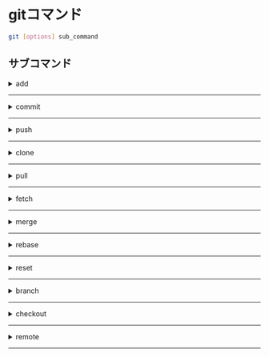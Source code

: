 # gitコマンド

```bash
git [options] sub_command
```

## サブコマンド

<details><summary>add</summary>

ワークツリーからインデックスにファイルを追加する。

```bash
git add [options] path
```

### オプション

<details><summary>-A</summary>

gitで管理してないファイルも含めてインデックスに追加する。

(ワークツリーから削除したファイルも削除したことを登録する。)

```bash
git add -A path
```

</details>

***

### 例

<details><summary>プロジェクト下のすべてのファイルを追加</summary>

```bash
git add -A .
```

</details>

***

</details>

***

<details><summary>commit</summary>

インデックスからローカルレポジトリに追加する。

```bash
git commit [options] [path]
```

### オプション

<details><summary>-m</summary>

コミットメッセージをつける。

```bash
git commit -m message [path]
```

</details>

***

<details><summary>--amend</summary>

直前のコミットを修正

`:q`で終了。

```bash
git commit --amend
```

</details>

***

</details>

***

<details><summary>push</summary>

現在のローカルブランチからリモートブランチに追加する。

```bash
git push [options] url_alias [branch_name]
```

### オプション

<details><summary>-U</summary>

現在のブランチを上流ブランチとする。

```bash
git push -U url_alias branch_name
```

</details>

***

<details></summary>-f</summary>

`git reset`でプッシュ以前のコミットに戻したときに、

強制的にリモートにプッシュする。

```bash
git push -f url_alias master
```

</details>

***

</details>

***

<details><summary>clone</summary>

リモートレポジトリを端末上にダウンロードする。

```bash
git clone remote_url
```

</details>

***

<details><summary>pull</summary>

リモートレポジトリから`fetch`し、現在のブランチに`merge`する。

```bash
git pull [options] [repository] [branch]
```

</details>

***

<details><summary>fetch</summary>

リモートブランチを保持するローカルのリモート追跡ブランチ　

`origin/main`を更新

```bash
git fetch
```

</details>

***


<details><summary>merge</summary>

現在のブランチに指定したブランチを結合する。

指定したブランチの最後のコミットメッセージが適用される。

```bash
git merge branch_name
```

</details>

***

<details><summary>rebase</summary>

現在のブランチに指定したブランチを結合する。

指定したらブランチの途中のコミットメッセージも適用される。

```bash
git rebase [--options] branch_name
```

### オプション

<details><summary>--continue</summary>

競合が起こって修正したあとのコマンド

```bash
git rebase --continue
```

</details>

***


</details>

***

<details><summary>reset</summary>

ワークツリーやインデックス、ローカルレポジトリの変更を

指定したコミット位置になるまで取り消しできる。

```bash
git reset [options] [commit_id] [path]
```

## オプション

<details><summary>--soft</summary>

ローカルレポジトリのみをリセットする。

```bash
git reset --soft [commit_id] [path]
```

</details>

***

<details><summary>--mixed</summary>

デフォルトのオプションでローカルレポジトリとインデックスまでリセットする。

```bash
git reset --mixed [commit_id] [path]
```

</details>

***

<details><summary>--hard</summary>

ローカルレポジトリとインデックスとワークツリーまでリセットする。

```bash
git reset --hard [commit_id] [path]
```

</details>

***

### 備考

<details><summary>HEAD</summary>

現在のコミットidのエイリアス。`@`も同じ。

#### 備考

<details><summary>HEAD^</summary>

語尾に`^`をつけることで一個前のコミットになる。

</details>

***

<details><summary>HEAD~n</summary>

`n`個前のコミット

</details>

***


</details>

***


</details>

***

<details><summary>branch</summary>

ブランチを作成する。引数を省略すると、現在のブランチを表示

```bash
git branch [options] [branch_name]
```

### オプション

<details><summary>-m</summary>

ブランチ名を変更する。

```bash
git branch -m old_branch_name new_branch_name
```

</details>

<details><summary>-d</summary>

マージ済みブランチを削除

```bash
git branch -d branch_name
```

</details>

***

<details><summary>-D</summary>

マージされているかにかかわらずブランチを削除。

```bash
git branch -D branch_name
```

</details>

***


***


</details>

***

<details><summary>checkout</summary>

ブランチを切り替える。

```bash
git checkout [options] branch_name
```

### オプション

<details><summary>-b</summary>

ブランチを作成して切り替える。

```bash
git checkout -b branch_NAME
```

</details>

***

</details>

***

<details><summary>remote</summary>

```bash
git remote [options] [sub_command]
```

### サブコマンド

<details><summary>add</summary>

リモートブランチのエイリアスをつくる。

```bash
git remote add [remote_url] [alias]
```

</details>

***

</details>

***

